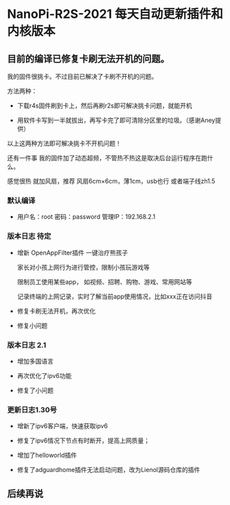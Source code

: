 # NanoPi-R2S-2021 每天自动更新插件和内核版本

## 目前的编译已修复卡刷无法开机的问题。

我的固件很挑卡。不过目前已解决了卡刷不开机的问题。

方法两种：

- 下载r4s固件刷到卡上，然后再刷r2s即可解决挑卡问题，就能开机

- 用软件卡写到一半就拔出，再写卡完了即可清除分区里的垃圾。（感谢Aney提供）

 以上这两种方法即可解决挑卡不开机问题！

 还有一件事 我的固件加了动态超频，不管热不热这是取决后台运行程序在跑什么。
 
 
 感觉很热  就加风扇，推荐 风扇6cm×6cm，薄1cm，usb也行 或者端子线zh1.5
  
### 默认编译

- 用户名：root 密码：password 管理IP：192.168.2.1

### 版本日志 待定

- 增新 OpenAppFilter插件 一键治疗熊孩子

  家长对小孩上网行为进行管控，限制小孩玩游戏等

  限制员工使用某些app， 如视频、招聘、购物、游戏、常用网站等

  记录终端的上网记录，实时了解当前app使用情况，比如xxx正在访问抖音

- 修复卡刷无法开机，再次优化

- 修复小问题
 
### 版本日志 2.1

- 增加多国语言

- 再次优化了ipv6功能

- 修复了小问题

### 更新日志1.30号

- 增新了ipv6客户端，快速获取ipv6

- 修复了ipv6情况下节点有时断开，提高上网质量；

- 增加了helloworld插件

- 修复了adguardhome插件无法启动问题，改为Lienol源码仓库的插件

## 后续再说
